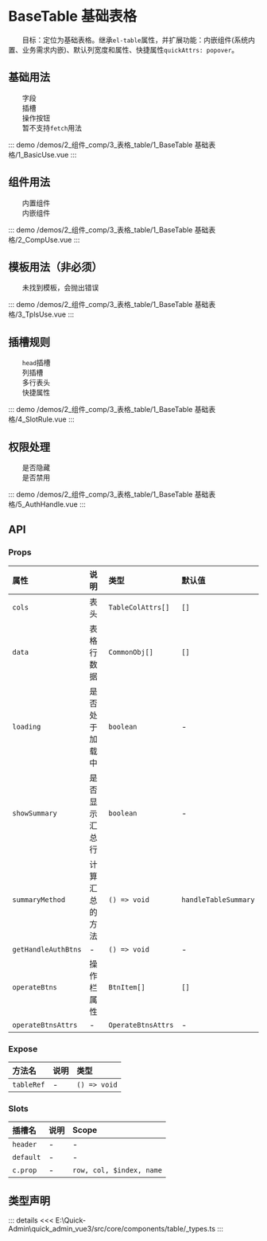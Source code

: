 # BaseTable 基础表格

&emsp;&emsp;目标：定位为基础表格。继承`el-table`属性，并扩展功能：内嵌组件(系统内置、业务需求内嵌)、默认列宽度和属性、快捷属性`quickAttrs: popover`。
## 基础用法

&emsp;&emsp;字段  
&emsp;&emsp;插槽  
&emsp;&emsp;操作按钮  
&emsp;&emsp;暂不支持`fetch`用法

::: demo 
/demos/2_组件_comp/3_表格_table/1_BaseTable 基础表格/1_BasicUse.vue
:::
## 组件用法

&emsp;&emsp;内置组件  
&emsp;&emsp;内嵌组件

::: demo 
/demos/2_组件_comp/3_表格_table/1_BaseTable 基础表格/2_CompUse.vue
:::
## 模板用法（非必须）

&emsp;&emsp;未找到模板，会抛出错误

::: demo 
/demos/2_组件_comp/3_表格_table/1_BaseTable 基础表格/3_TplsUse.vue
:::
## 插槽规则

&emsp;&emsp;`head`插槽  
&emsp;&emsp;列插槽  
&emsp;&emsp;多行表头  
&emsp;&emsp;快捷属性

::: demo 
/demos/2_组件_comp/3_表格_table/1_BaseTable 基础表格/4_SlotRule.vue
:::
## 权限处理

&emsp;&emsp;是否隐藏  
&emsp;&emsp;是否禁用

::: demo 
/demos/2_组件_comp/3_表格_table/1_BaseTable 基础表格/5_AuthHandle.vue
:::


## API 

### Props

|属性|说明|类型|默认值|
|:---|:---|:---|:---|
|`cols`|表头|`TableColAttrs[]`|`[]`|
|`data`|表格行数据|`CommonObj[]`|`[]`|
|`loading`|是否处于加载中|`boolean`|-|
|`showSummary`|是否显示汇总行|`boolean`|-|
|`summaryMethod`|计算汇总的方法|`() => void`|`handleTableSummary`|
|`getHandleAuthBtns`|-|`() => void`|-|
|`operateBtns`|操作栏属性|`BtnItem[]`|`[]`|
|`operateBtnsAttrs`|-|`OperateBtnsAttrs`|-|

### Expose

|方法名|说明|类型|
|:---|:---|:---|
|`tableRef`|-|`() => void`|

### Slots

|插槽名|说明|Scope|
|:---|:---|:---|
|`header`|-|-|
|`default`|-|-|
|`c.prop`|-|`row, col, $index, name`|


## 类型声明

::: details
<<< E:\Quick-Admin\quick_admin_vue3/src/core/components/table/_types.ts
:::  
